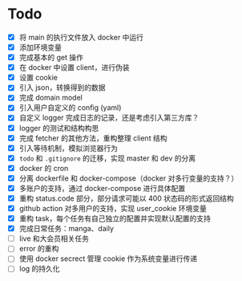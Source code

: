 # Todo

- [x] 将 main 的执行文件放入 docker 中运行
- [x] 添加环境变量
- [x] 完成基本的 get 操作
- [x] 在 docker 中设置 client，进行伪装
- [x] 设置 cookie
- [x] 引入 json，转换得到的数据
- [x] 完成 domain model
- [x] 引入用户自定义的 config (yaml)
- [x] 自定义 logger 完成日志的记录，还是考虑引入第三方库？
- [x] logger 的测试和结构构思
- [x] 完成 fetcher 的其他方法，重构整理 client 结构
- [x] 引入等待机制，模拟浏览器行为
- [x] `todo` 和 `.gitignore` 的迁移，实现 master 和 dev 的分离
- [x] docker 的 cron
- [x] 分离 dockerfile 和 docker-compose（docker 对多行变量的支持？）
- [x] 多账户的支持，通过 docker-compose 进行具体配置
- [x] 重构 status.code 部分，部分请求可能以 400 状态码的形式返回结构
- [x] github action 对多用户的支持，实现 user_cookie 环境变量
- [x] 重构 task，每个任务有自己独立的配置并实现默认配置的支持
- [x] 完成日常任务：manga、daily
- [ ] live 和大会员相关任务
- [ ] error 的重构
- [ ] 使用 docker secrect 管理 cookie 作为系统变量进行传递
- [ ] log 的持久化
